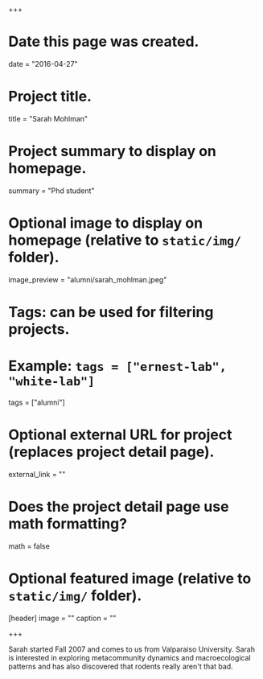 +++
# Date this page was created.
date = "2016-04-27"

# Project title.
title = "Sarah Mohlman"

# Project summary to display on homepage.
summary = "Phd student"

# Optional image to display on homepage (relative to `static/img/` folder).
image_preview = "alumni/sarah_mohlman.jpeg"

# Tags: can be used for filtering projects.
# Example: `tags = ["ernest-lab", "white-lab"]`
tags = ["alumni"]

# Optional external URL for project (replaces project detail page).
external_link = ""

# Does the project detail page use math formatting?
math = false

# Optional featured image (relative to `static/img/` folder).
[header]
image = ""
caption = ""

+++

Sarah started Fall 2007 and comes to us from Valparaiso University. Sarah is interested in exploring metacommunity dynamics and macroecological patterns and has also discovered that rodents really aren't that bad.